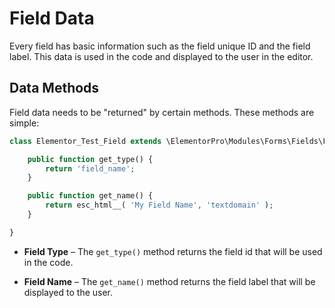 # Field Data

<Badge type="tip" vertical="top" text="Elementor Pro" /> <Badge type="warning" vertical="top" text="Advanced" />

Every field has basic information such as the field unique ID and the field label. This data is used in the code and displayed to the user in the editor.

## Data Methods

Field data needs to be "returned" by certain methods. These methods are simple:

```php
class Elementor_Test_Field extends \ElementorPro\Modules\Forms\Fields\Field_Base {

	public function get_type() {
		return 'field_name';
	}

	public function get_name() {
		return esc_html__( 'My Field Name', 'textdomain' );
	}

}
```

* **Field Type** – The `get_type()` method returns the field id that will be used in the code.

* **Field Name** – The `get_name()` method returns the field label that will be displayed to the user.
